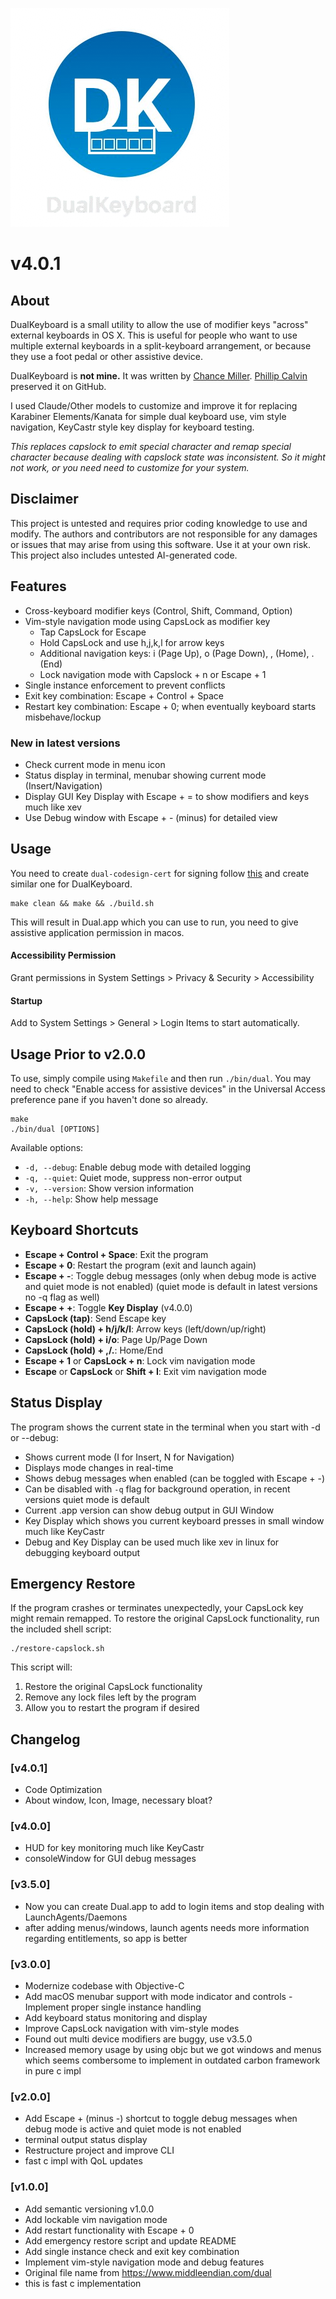![DualKeyboard Logo](Resources/DualKeyboardLogo.png)

# v4.0.1

## About

DualKeyboard is a small utility to allow the use of modifier keys "across" external keyboards in OS X. This is useful for people who want to use multiple external keyboards in a split-keyboard arrangement, or because they use a foot pedal or other assistive device.

DualKeyboard is **not mine.** It was written by [Chance Miller](http://dotdotcomorg.net/dual). [Phillip Calvin](https://github.com/pnc/dual-keyboards) preserved it on GitHub. 

I used Claude/Other models to customize and improve it for replacing Karabiner Elements/Kanata for simple dual keyboard use, vim style navigation, KeyCastr style key display for keyboard testing. 

*This replaces capslock to emit special character and remap special character because dealing with capslock state was inconsistent. So it might not work, or you need need to customize for your system.*

## Disclaimer

This project is untested and requires prior coding knowledge to use and modify. The authors and contributors are not responsible for any damages or issues that may arise from using this software. Use it at your own risk. This project also includes untested AI-generated code.

## Features

- Cross-keyboard modifier keys (Control, Shift, Command, Option)
- Vim-style navigation mode using CapsLock as modifier key
  - Tap CapsLock for Escape
  - Hold CapsLock and use h,j,k,l for arrow keys
  - Additional navigation keys: i (Page Up), o (Page Down), , (Home), . (End)
  - Lock navigation mode with Capslock + n or Escape + 1
- Single instance enforcement to prevent conflicts
- Exit key combination: Escape + Control + Space
- Restart key combination: Escape + 0; when eventually keyboard starts misbehave/lockup

### New in latest versions

- Check current mode in menu icon
- Status display in terminal, menubar showing current mode (Insert/Navigation)
- Display GUI Key Display with Escape + =  to show modifiers and keys much like xev
- Use Debug window with Escape + - (minus) for detailed view

## Usage 

You need to create ```dual-codesign-cert``` for signing follow [this](https://github.com/nikitabobko/AeroSpace/blob/main/dev-docs/development.md#2-create-codesign-certificate) and create similar one for DualKeyboard.

```
make clean && make && ./build.sh
```
This will result in Dual.app which you can use to run, you need to give assistive application permission in macos.  

#### Accessibility Permission
Grant permissions in System Settings > Privacy & Security > Accessibility

#### Startup
Add to System Settings > General > Login Items
to start automatically. 



## Usage Prior to v2.0.0

To use, simply compile using `Makefile` and then run `./bin/dual`. You may need to check "Enable access for assistive devices" in the Universal Access preference pane if you haven't done so already.

```
make
./bin/dual [OPTIONS]
```

Available options:
- `-d, --debug`: Enable debug mode with detailed logging
- `-q, --quiet`: Quiet mode, suppress non-error output
- `-v, --version`: Show version information
- `-h, --help`: Show help message


## Keyboard Shortcuts

- **Escape + Control + Space**: Exit the program
- **Escape + 0**: Restart the program (exit and launch again)
- **Escape + -**: Toggle debug messages (only when debug mode is active and quiet mode is not enabled) (quiet mode is default in latest versions no -q flag as well)
- **Escape + +**: Toggle **Key Display**  (v4.0.0)
- **CapsLock (tap)**: Send Escape key
- **CapsLock (hold) + h/j/k/l**: Arrow keys (left/down/up/right)
- **CapsLock (hold) + i/o**: Page Up/Page Down
- **CapsLock (hold) + ,/.**: Home/End
- **Escape + 1** or **CapsLock + n**: Lock vim navigation mode
- **Escape** or **CapsLock** or **Shift + I**: Exit vim navigation mode

## Status Display

The program shows the current state in the terminal when you start with -d or --debug:
- Shows current mode (I for Insert, N for Navigation)
- Displays mode changes in real-time
- Shows debug messages when enabled (can be toggled with Escape + -)
- Can be disabled with `-q` flag for background operation, in recent versions quiet mode is default
- Current .app version can show debug output in GUI Window 
- Key Display which shows you current keyboard presses in small window much like KeyCastr
- Debug and Key Display can be used much like xev in linux for debugging keyboard output

## Emergency Restore

If the program crashes or terminates unexpectedly, your CapsLock key might remain remapped. To restore the original CapsLock functionality, run the included shell script:

```
./restore-capslock.sh
```

This script will:
1. Restore the original CapsLock functionality
2. Remove any lock files left by the program
3. Allow you to restart the program if desired

## Changelog

### [v4.0.1]
- Code Optimization
- About window, Icon, Image, necessary bloat?

### [v4.0.0]
- HUD for key monitoring much like KeyCastr
- consoleWindow for GUI debug messages

### [v3.5.0]
- Now you can create Dual.app to add to login items and stop dealing with LaunchAgents/Daemons
- after adding menus/windows, launch agents needs more information regarding entitlements, so app is better

### [v3.0.0]
- Modernize codebase with Objective-C 
- Add macOS menubar support with mode indicator and controls - Implement proper single instance handling 
- Add keyboard status monitoring and display
- Improve CapsLock navigation with vim-style modes 
- Found out multi device modifiers are buggy, use v3.5.0
- Increased memory usage by using objc but we got windows and menus which seems combersome to implement in outdated carbon framework in pure c impl

### [v2.0.0]
- Add Escape + (minus -) shortcut to toggle debug messages when debug mode is active and quiet mode is not enabled
- terminal output status display
- Restructure project and improve CLI
- fast c impl with QoL updates

### [v1.0.0]
- Add semantic versioning v1.0.0
- Add lockable vim navigation mode
- Add restart functionality with Escape + 0
- Add emergency restore script and update README
- Add single instance check and exit key combination
- Implement vim-style navigation mode and debug features
- Original file name from https://www.middleendian.com/dual
- this is fast c implementation